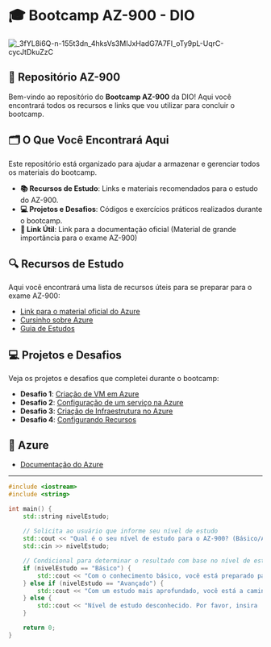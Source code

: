 # 🎓 Bootcamp AZ-900 - DIO 

![_3fYL8i6Q-n-155t3dn_4hksVs3MIJxHadG7A7FI_oTy9pL-UqrC-cycJtDkuZzC](https://github.com/user-attachments/assets/1ffece00-af0f-4c54-b2f0-bc53f163b116)

## 📁 Repositório AZ-900

Bem-vindo ao repositório do **Bootcamp AZ-900** da DIO! Aqui você encontrará todos os recursos e links que vou utilizar para concluir o bootcamp.

## 🗂️ O Que Você Encontrará Aqui

Este repositório está organizado para ajudar a armazenar e gerenciar todos os materiais do bootcamp.

- **📚 Recursos de Estudo**: Links e materiais recomendados para o estudo do AZ-900.
- **💻 Projetos e Desafios**: Códigos e exercícios práticos realizados durante o bootcamp.
- **🔗 Link Útil**: Link para a documentação oficial (Material de grande importância para o exame AZ-900)

## 🔍 Recursos de Estudo

Aqui você encontrará uma lista de recursos úteis para se preparar para o exame AZ-900:

- [Link para o material oficial do Azure](https://docs.microsoft.com/azure/)
- [Cursinho sobre Azure](https://www.youtube.com/watch?v=h5PNYnwApkM&list=LL&index=9)
- [Guia de Estudos](https://medium.com/@shalinds/my-two-week-journey-to-passing-the-az-900-exam-122f5f1e3732)

## 💻 Projetos e Desafios

Veja os projetos e desafios que completei durante o bootcamp:

- **Desafio 1**: [Criação de VM em Azure](https://github.com/GuylhermeI/desafio-azure-dio/blob/main/Desafio%2301%20-%20Cria%C3%A7%C3%A3o-de-VM-em-Azure.md)
- **Desafio 2**: [Configuração de um serviço na Azure](https://github.com/GuylhermeI/desafio-azure-dio/blob/main/Desafio%2302%20-%20Inst%C3%A2ncia%20de%20Banco%20de%20Dados.md)
- **Desafio 3**: [Criação de Infraestrutura no Azure](https://github.com/GuylhermeI/desafio-azure-dio/blob/main/Desafio%2303%20-%20Construindo-Arquiteturas_no_Azure.md)
- **Desafio 4**: [Configurando Recursos](https://github.com/GuylhermeI/desafio-azure-dio/blob/main/Desafio%2304%20-%20Configurando-Recursos.md)

## 🔗 Azure

- [Documentação do Azure](https://docs.microsoft.com/azure/)

---

```cpp
#include <iostream>
#include <string>

int main() {
    std::string nivelEstudo;
    
    // Solicita ao usuário que informe seu nível de estudo
    std::cout << "Qual é o seu nível de estudo para o AZ-900? (Básico/Avançado): ";
    std::cin >> nivelEstudo;

    // Condicional para determinar o resultado com base no nível de estudo
    if (nivelEstudo == "Básico") {
        std::cout << "Com o conhecimento básico, você está preparado para passar no AZ-900!" << std::endl;
    } else if (nivelEstudo == "Avançado") {
        std::cout << "Com um estudo mais aprofundado, você está a caminho de se tornar um especialista em Azure!" << std::endl;
    } else {
        std::cout << "Nível de estudo desconhecido. Por favor, insira 'Básico' ou 'Avançado'." << std::endl;
    }

    return 0;
}

```
